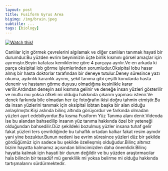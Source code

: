 ```yaml
---
layout: post
title: Fusiform Gyrus Area
bigimg: /img/brain.jpeg
subtitle: ...
tags: [biology]
---
```


[![Watch this!](http://img.youtube.com/vi/feature/0.jpg)](https://www.youtube.com/watch?v=TzdLswyUGyg&feature=emb_title)

Canlılar için görmek çevrelerini algılamak ve diğer canlıları tanımak hayati bir durumdur.Bu yüzden evrim beynimizin üçte birlik kısmını görsel amaçlar için ayırmıştır.Beyin kafatası kemiklerine göre 4 parçaya ayrılır.Ve en arkada ki parça oksipital lob görme işlemlerinden sorumludur.Oksipital lobu hasar almış bir hasta doktorlar tarafından bir deneye tutulur.Deney süresince yazı okuma, aydınlık karanlık ayrımı, şekil tanıma gibi çeşitli konularda hasta denenir ve hastanın görme duyusu olmadığına kesinlikle karar verilir.Ardından deneyin asıl kısmına gelinir ve deneğe insan yüzleri gösterilir ve mutlu mu yoksa öfkeli mi olduğu hakkında çıkarım yapması istenir.Ve denek farkında bile olmadan her üç fotoğrafın ikisi doğru tahmin etmiştir.Bu da insan yüzlerini tanımak için oksipital lobtan başka bir alan olduğu anlaşılmıştır.Kişi aslında bilinç altında görüyordur ve farkında olmadan yüzleri ayırt edebiliyordur.Bu kısma Fusiform Yüz Tanıma alanı denir.Videoda ise bu alandan bahsedilip insanın yüz tanıma hakkında özel bir yeteneği olduğundan bahsedilir.Düz şekildeki bozulmuş yüzler insana tuhaf gelir fakat yüzleri ters çevrildiğinde bu tuhaflık ortadan kalkar fakat resim aynıdır yani yine bozuktur.Bunun nedeni ise evrim süresince yüzleri düz bir şekilde gördüğümüz için sadece bu şekilde özelleşmiş olduğudur.Bilinç altımız bizim hayatta kalmamız açısından bilincimizden daha önemlidir.Bilinç hayatta kalmak için hayati bir durum değildir ve bu yüzden araştırmacılar hala bilincin bir tesadüf mü gereklilik mi yoksa belirme mi olduğu hakkında tartışmalarını sürdürmektedir.
